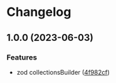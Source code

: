 # Changelog

## 1.0.0 (2023-06-03)


### Features

* zod collectionsBuilder ([4f982cf](https://github.com/valian-ca/zod-firebase-admin/commit/4f982cf4f989357e47a53cc1652a974732a85278))
